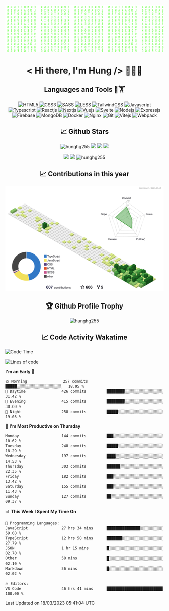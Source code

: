 [![Matrix SVG](https://github.com/hunghg255/hunghg255/blob/master/img/matrix.svg)](https://hung.thedev.id)
<!-- [![unicorncode_bzb8ey](https://res.cloudinary.com/hunghg255/image/upload/v1647578947/unicorncode_bzb8ey.svg)](https://hung.thedev.id) -->
<!-- # 👀 Hi stranger! 👋🏻 -->

<h1 align='center'>< Hi there, I'm Hung /> 👋✌🏻</h1>

<h2 align='center'>Languages and Tools 🔧🏋</h2>

<div align='center'>
  <img src="https://img.shields.io/badge/html5-%23E34F26.svg?style=flat-square&logo=html5&logoColor=white" alt="HTML5" />
  <img src="https://img.shields.io/badge/css3-%231572B6.svg?style=flat-square&logo=css3&logoColor=white" alt="CSS3" />
  <img src="https://img.shields.io/badge/SASS-hotpink.svg?style=flat-square&logo=SASS&logoColor=white" alt="SASS" />
  <img src="https://img.shields.io/badge/LESS-%230db7ed.svg?style=flat-square&logo=less&logoColor=white" alt="LESS" />
  <img src="https://img.shields.io/badge/Tailwindcss-%2338B2AC.svg?style=flat-square&logo=tailwind-css&logoColor=white" alt="TailwindCSS" />
  <img src="https://img.shields.io/badge/Javascript-%23323330.svg?style=flat-square&logo=javascript&logoColor=%23F7DF1E" alt="Javascript" />
  <img src="https://img.shields.io/badge/Typescript-%23007ACC.svg?style=flat-square&logo=typescript&logoColor=white" alt="Typescript" />
  <img src="https://img.shields.io/badge/Reactjs-%2320232a.svg?style=flat-square&logo=react&logoColor=%2361DAFB" alt="Reactjs" />
  <img src="https://img.shields.io/badge/Nextjs-black?style=flat-square&logo=next.js&logoColor=white" alt="Nextjs" />
  <img src="https://img.shields.io/badge/Vuejs-%2335495e.svg?style=flat-square&logo=vuedotjs&logoColor=%234FC08D" alt="Vuejs" />
  <img src="https://img.shields.io/badge/Svelte-ff3e00?style=flat-square&logo=svelte&logoColor=white" alt="Svelte" />
  <img src="https://img.shields.io/badge/Nodejs-6DA55F?style=flat-square&logo=node.js&logoColor=white" alt="Nodejs" />
  <img src="https://img.shields.io/badge/Expressjs-6DA55F?style=flat-square&logo=express&logoColor=white" alt="Expressjs" />
  <img src="https://img.shields.io/badge/Firebase-%23039BE5.svg?style=flat-square&logo=firebase" alt="Firebase" />
  <img src="https://img.shields.io/badge/MongoDB-%234ea94b.svg?style=flat-square&logo=mongodb&logoColor=white" alt="MongoDB" />
  <img src="https://img.shields.io/badge/Docker-%230db7ed.svg?style=flat-square&logo=docker&logoColor=white" alt="Docker" />
  <img src="https://img.shields.io/badge/Nginx-%234ea94b.svg?style=flat-square&logo=nginx&logoColor=white" alt="Nginx" />
  <img src="https://img.shields.io/badge/Git-%23E34F26.svg?style=flat-square&logo=git&logoColor=white" alt="Git" />
  
  <img src="https://img.shields.io/badge/Vitejs-blueviolet?style=flat-square&logo=vite&logoColor=white" alt="Vitejs" />
  <img src="https://img.shields.io/badge/Webpack-dodgerblue?style=flat-square&logo=webpack&logoColor=white" alt="Webpack" />
</div>

<h2 align='center'> 📈 Github Stars </h2>
<p align="center"> <img src="https://komarev.com/ghpvc/?username=hunghg255&style=flat" alt="hunghg255" />
  <img src="https://shields.io/github/stars/hunghg255">
  <img src="https://img.shields.io/github/followers/hunghg255">
  <img src="https://img.shields.io/static/v1?label=%F0%9F%8C%9F&message=Love%20coding&style=style=flat&color=c80000">
</p>
<div align="center">
 <img src="https://github-readme-stats.vercel.app/api?username=hunghg255&show_icons=true&border_radius=15&count_private=true"/>
  <img src="https://github-readme-stats.vercel.app/api/top-langs/?username=hunghg255&border_radius=15&layout=compact&langs_count=6&count_private=true"/>
  <img 
       src="https://github-readme-streak-stats.herokuapp.com/?user=hunghg255&count_private=true" 
       alt="hunghg255" 
  />
  <h2 align='center'> 📈 Contributions in this year </h2>

  
  ![](./profile-3d-contrib/profile-green-animate.svg)
  
  <h2 align='center'> 🏆 Github Profile Trophy</h2>
  
  <img 
       src="https://github-profile-trophy.vercel.app/?username=hunghg255&theme=algolia&no-frame=true&no-bg=true&row=1&column=7" 
       alt="hunghg255" 
  />
</div>



<h2 align='center'> 📈 Code Activity Wakatime </h2>

<!--START_SECTION:waka-->
![Code Time](http://img.shields.io/badge/Code%20Time-2%2C614%20hrs%2050%20mins-blue)

![Lines of code](https://img.shields.io/badge/From%20Hello%20World%20I%27ve%20Written-2.4%20million%20lines%20of%20code-blue)

**I'm an Early 🐤** 

```text
🌞 Morning                257 commits         █████░░░░░░░░░░░░░░░░░░░░   18.95 % 
🌆 Daytime                426 commits         ████████░░░░░░░░░░░░░░░░░   31.42 % 
🌃 Evening                415 commits         ████████░░░░░░░░░░░░░░░░░   30.60 % 
🌙 Night                  258 commits         █████░░░░░░░░░░░░░░░░░░░░   19.03 % 
```
📅 **I'm Most Productive on Thursday** 

```text
Monday                   144 commits         ███░░░░░░░░░░░░░░░░░░░░░░   10.62 % 
Tuesday                  248 commits         █████░░░░░░░░░░░░░░░░░░░░   18.29 % 
Wednesday                197 commits         ████░░░░░░░░░░░░░░░░░░░░░   14.53 % 
Thursday                 303 commits         ██████░░░░░░░░░░░░░░░░░░░   22.35 % 
Friday                   182 commits         ███░░░░░░░░░░░░░░░░░░░░░░   13.42 % 
Saturday                 155 commits         ███░░░░░░░░░░░░░░░░░░░░░░   11.43 % 
Sunday                   127 commits         ██░░░░░░░░░░░░░░░░░░░░░░░   09.37 % 
```


📊 **This Week I Spent My Time On** 

```text
💬 Programming Languages: 
JavaScript               27 hrs 34 mins      ███████████████░░░░░░░░░░   59.08 % 
TypeScript               12 hrs 58 mins      ███████░░░░░░░░░░░░░░░░░░   27.79 % 
JSON                     1 hr 15 mins        █░░░░░░░░░░░░░░░░░░░░░░░░   02.70 % 
Other                    58 mins             █░░░░░░░░░░░░░░░░░░░░░░░░   02.10 % 
Markdown                 56 mins             █░░░░░░░░░░░░░░░░░░░░░░░░   02.02 % 

🔥 Editors: 
VS Code                  46 hrs 41 mins      █████████████████████████   100.00 % 
```


 Last Updated on 18/03/2023 05:41:04 UTC
<!--END_SECTION:waka-->

